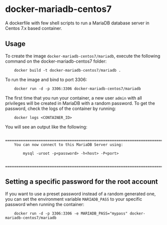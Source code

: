 docker-mariadb-centos7
====================

A dockerfile with few shell scripts to run a MariaDB database server in Centos 7.x based container.


Usage
-----

To create the image `docker-mariadb-centos7/mariadb`, execute the following command on the docker-mariadb-centos7 folder:

        docker build -t docker-mariadb-centos7/mariadb .

To run the image and bind to port 3306:

        docker run -d -p 3306:3306 docker-mariadb-centos7/mariadb

The first time that you run your container, a new user `admin` with all privileges 
will be created in MariaDB with a random password. To get the password, check the logs
of the container by running:

        docker logs <CONTAINER_ID>

You will see an output like the following:

        ========================================================================
        You can now connect to this MariaDB Server using:

            mysql -uroot -p<password> -h<host> -P<port>

        ========================================================================


Setting a specific password for the root account
-------------------------------------------------

If you want to use a preset password instead of a random generated one, you can
set the environment variable `MARIADB_PASS` to your specific password when running the container:

        docker run -d -p 3306:3306 -e MARIADB_PASS="mypass" docker-mariadb-centos7/mariadb


